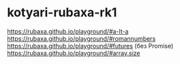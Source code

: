 # kotyari-rubaxa-rk1


https://rubaxa.github.io/playground/#a-lt-a
https://rubaxa.github.io/playground/#romannumbers
https://rubaxa.github.io/playground/#futures (без Promise)
https://rubaxa.github.io/playground/#array.size